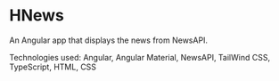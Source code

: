 # HNews

An Angular app that displays the news from NewsAPI.

Technologies used: Angular, Angular Material, NewsAPI, TailWind CSS, TypeScript, HTML, CSS